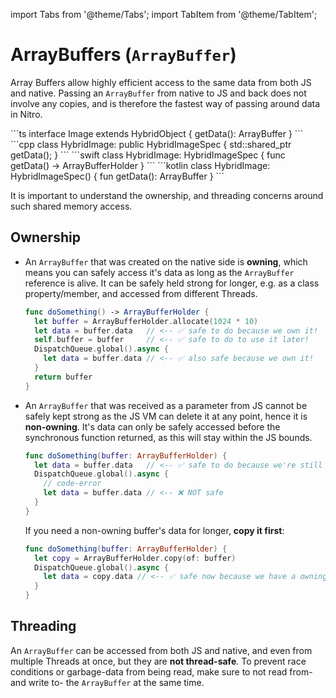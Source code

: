 ---
---

import Tabs from '@theme/Tabs';
import TabItem from '@theme/TabItem';

# ArrayBuffers (`ArrayBuffer`)

Array Buffers allow highly efficient access to the same data from both JS and native.
Passing an `ArrayBuffer` from native to JS and back does not involve any copies, and is therefore the fastest way of passing around data in Nitro.

<Tabs>
  <TabItem value="ts" label="TypeScript" default>
    ```ts
    interface Image extends HybridObject {
      getData(): ArrayBuffer
    }
    ```
  </TabItem>
  <TabItem value="cpp" label="C++">
    ```cpp
    class HybridImage: public HybridImageSpec {
      std::shared_ptr<ArrayBuffer> getData();
    }
    ```
  </TabItem>
  <TabItem value="swift" label="Swift">
    ```swift
    class HybridImage: HybridImageSpec {
      func getData() -> ArrayBufferHolder
    }
    ```
  </TabItem>
  <TabItem value="kotlin" label="Kotlin">
    ```kotlin
    class HybridImage: HybridImageSpec() {
      fun getData(): ArrayBuffer
    }
    ```
  </TabItem>
</Tabs>

It is important to understand the ownership, and threading concerns around such shared memory access.

## Ownership

- An `ArrayBuffer` that was created on the native side is **owning**, which means you can safely access it's data as long as the `ArrayBuffer` reference is alive.
It can be safely held strong for longer, e.g. as a class property/member, and accessed from different Threads.

  ```swift
  func doSomething() -> ArrayBufferHolder {
    let buffer = ArrayBufferHolder.allocate(1024 * 10)
    let data = buffer.data   // <-- ✅ safe to do because we own it!
    self.buffer = buffer     // <-- ✅ safe to do to use it later!
    DispatchQueue.global().async {
      let data = buffer.data // <-- ✅ also safe because we own it!
    }
    return buffer
  }
  ```

- An `ArrayBuffer` that was received as a parameter from JS cannot be safely kept strong as the JS VM can delete it at any point, hence it is **non-owning**.
It's data can only be safely accessed before the synchronous function returned, as this will stay within the JS bounds.

  ```swift
  func doSomething(buffer: ArrayBufferHolder) {
    let data = buffer.data   // <-- ✅ safe to do because we're still sync
    DispatchQueue.global().async {
      // code-error
      let data = buffer.data // <-- ❌ NOT safe
    }
  }
  ```
  If you need a non-owning buffer's data for longer, **copy it first**:
  ```swift
  func doSomething(buffer: ArrayBufferHolder) {
    let copy = ArrayBufferHolder.copy(of: buffer)
    DispatchQueue.global().async {
      let data = copy.data // <-- ✅ safe now because we have a owning copy
    }
  }
  ```

## Threading

An `ArrayBuffer` can be accessed from both JS and native, and even from multiple Threads at once, but they are **not thread-safe**.
To prevent race conditions or garbage-data from being read, make sure to not read from- and write to- the `ArrayBuffer` at the same time.
